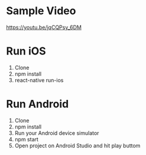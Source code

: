 
# Sample Video
https://youtu.be/jqCQPsy_6DM

# Run iOS
  1. Clone
  2. npm install
  3. react-native run-ios

# Run Android
  1. Clone
  2. npm install
  3. Run your Android device simulator
  4. npm start 
  5. Open project on Android Studio and hit play buttom
